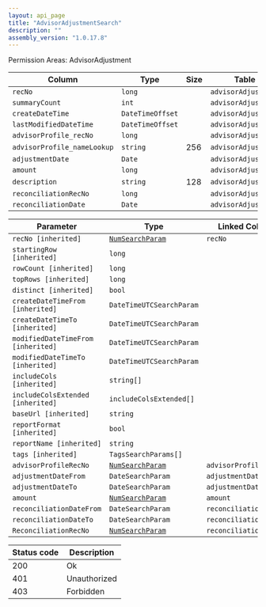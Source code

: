 ```yaml
---
layout: api_page
title: "AdvisorAdjustmentSearch"
description: ""
assembly_version: "1.0.17.8"
---
```




Permission Areas: AdvisorAdjustment

| Column | Type | Size | Table | Description |
| ------ | ---- | ---- | ----- | ----------- |
| `recNo` | `long` |  | `advisorAdjustment` | 
| `summaryCount` | `int` |  | `advisorAdjustment` | 
| `createDateTime` | `DateTimeOffset` |  | `advisorAdjustment` | 
| `lastModifiedDateTime` | `DateTimeOffset` |  | `advisorAdjustment` | 
| `advisorProfile_recNo` | `long` |  | `advisorAdjustment` | 
| `advisorProfile_nameLookup` | `string` | 256 | `advisorAdjustment` | 
| `adjustmentDate` | `Date` |  | `advisorAdjustment` | 
| `amount` | `long` |  | `advisorAdjustment` | 
| `description` | `string` | 128 | `advisorAdjustment` | 
| `reconciliationRecNo` | `long` |  | `advisorAdjustment` | 
| `reconciliationDate` | `Date` |  | `advisorAdjustment` | 

| Parameter | Type | Linked Column | Description |
| --------- | ---- | ------------- | ----------- |
| `recNo [inherited]` | [`NumSearchParam`](NumSearchParam) | `recNo` | 
| `startingRow [inherited]` | `long` |  | 
| `rowCount [inherited]` | `long` |  | 
| `topRows [inherited]` | `long` |  | 
| `distinct [inherited]` | `bool` |  | 
| `createDateTimeFrom [inherited]` | `DateTimeUTCSearchParam` |  | 
| `createDateTimeTo [inherited]` | `DateTimeUTCSearchParam` |  | 
| `modifiedDateTimeFrom [inherited]` | `DateTimeUTCSearchParam` |  | 
| `modifiedDateTimeTo [inherited]` | `DateTimeUTCSearchParam` |  | 
| `includeCols [inherited]` | `string[]` |  | 
| `includeColsExtended [inherited]` | `includeColsExtended[]` |  | 
| `baseUrl [inherited]` | `string` |  | 
| `reportFormat [inherited]` | `bool` |  | 
| `reportName [inherited]` | `string` |  | 
| `tags [inherited]` | `TagsSearchParams[]` |  | 
| `advisorProfileRecNo` | [`NumSearchParam`](NumSearchParam) | `advisorProfile_recNo` | 
| `adjustmentDateFrom` | `DateSearchParam` | `adjustmentDate` | 
| `adjustmentDateTo` | `DateSearchParam` | `adjustmentDate` | 
| `amount` | [`NumSearchParam`](NumSearchParam) | `amount` | 
| `reconciliationDateFrom` | `DateSearchParam` | `reconciliationDate` | 
| `reconciliationDateTo` | `DateSearchParam` | `reconciliationDate` | 
| `ReconciliationRecNo` | [`NumSearchParam`](NumSearchParam) | `reconciliationRecNo` | 

| Status code | Description |
| ----------- | ----------- |
| 200 | Ok |
| 401 | Unauthorized |
| 403 | Forbidden |


